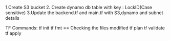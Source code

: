1.Create S3 bucket
2. Create dynamo db table with key : LockID(Case sensitive)
3.Update the backend.tf and main.tf with S3,dynamo and subnet details



TF Commands:
tf init
tf fmt == Checking the files modified
tf plan
tf validate
tf apply 
